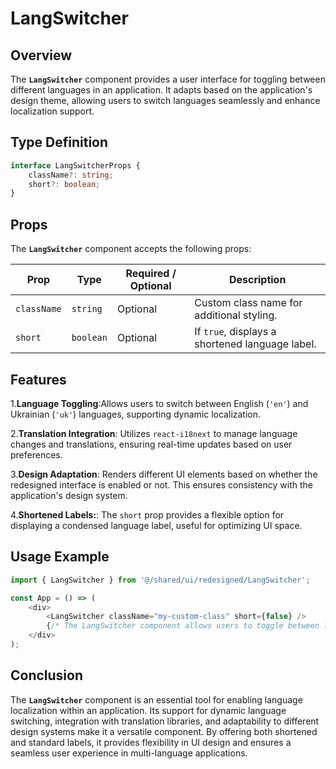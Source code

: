# LangSwitcher

## Overview
The **`LangSwitcher`** component provides a user interface for toggling between different languages in an application. It adapts based on the application's design theme, allowing users to switch languages seamlessly and enhance localization support.

## Type Definition 
```typescript
interface LangSwitcherProps {
    className?: string;
    short?: boolean;
}
```

## Props
The **`LangSwitcher`** component accepts the following props:

| Prop       | Type      | Required / Optional | Description                                          |
|------------|-----------|----------------------|------------------------------------------------------|
| `className` | `string`  | Optional             | Custom class name for additional styling.           |
| `short	` | `boolean` | Optional             | If `true`, displays a shortened language label.          |


## Features
1.**Language Toggling**:Allows users to switch between English (`'en'`) and Ukrainian (`'uk'`) languages, supporting dynamic localization.

2.**Translation Integration**: Utilizes `react-i18next` to manage language changes and translations, ensuring real-time updates based on user preferences.

3.**Design Adaptation**: Renders different UI elements based on whether the redesigned interface is enabled or not. This ensures consistency with the application's design system.

4.**Shortened Labels:**: The `short` prop provides a flexible option for displaying a condensed language label, useful for optimizing UI space.

## Usage Example
```typescript jsx
import { LangSwitcher } from '@/shared/ui/redesigned/LangSwitcher';

const App = () => (
    <div>
        <LangSwitcher className="my-custom-class" short={false} />
        {/* The LangSwitcher component allows users to toggle between languages */}
    </div>
);
```
## Conclusion
The **`LangSwitcher`** component is an essential tool for enabling language localization within an application.
Its support for dynamic language switching, integration with translation libraries, and adaptability to different design systems make it a versatile component. 
By offering both shortened and standard labels, it provides flexibility in UI design and ensures a seamless user experience in multi-language applications.
